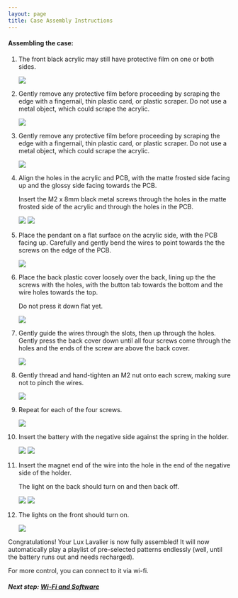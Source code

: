 ```yaml
---
layout: page
title: Case Assembly Instructions
---
```


#### Assembling the case:

1. The front black acrylic may still have protective film on one or both sides.

   <img src="/assets/img/assembly/case/PXL_20220701_221516361.jpeg" class="img-thumbnail" />

1. Gently remove any protective film before proceeding by scraping the edge with a
   fingernail, thin plastic card, or plastic scraper. Do not use a metal object,
   which could scrape the acrylic.

   <img src="/assets/img/assembly/case/PXL_20220701_221601286.jpeg" class="img-thumbnail" />

1. Gently remove any protective film before proceeding by scraping the edge with a
   fingernail, thin plastic card, or plastic scraper. Do not use a metal object,
   which could scrape the acrylic.

   <img src="/assets/img/assembly/case/PXL_20220701_223651398.jpeg" class="img-thumbnail" />

1. Align the holes in the acrylic and PCB, with the matte frosted side facing up and
   the glossy side facing towards the PCB.

   Insert the M2 x 8mm black metal screws through the holes in the matte frosted side
   of the acrylic and through the holes in the PCB.

   <img src="/assets/img/assembly/case/PXL_20220701_223655049.jpeg" class="img-thumbnail" />

   <img src="/assets/img/assembly/case/PXL_20220701_223651398.jpeg" class="img-thumbnail" />

1. Place the pendant on a flat surface on the acrylic side, with the PCB facing up.
   Carefully and gently bend the wires to point towards the the screws on the edge of the PCB.

   <img src="/assets/img/assembly/case/PXL_20220701_223709050.jpeg" class="img-thumbnail" />

1. Place the back plastic cover loosely over the back, lining up the the screws with the holes,
   with the button tab towards the bottom and the wire holes towards the top.

   Do not press it down flat yet.

   <img src="/assets/img/assembly/case/PXL_20220701_223723786.jpeg" class="img-thumbnail" />

1. Gently guide the wires through the slots, then up through the holes.
   Gently press the back cover down until all four screws come through the holes
   and the ends of the screw are above the back cover.

   <img src="/assets/img/assembly/case/PXL_20220701_223834774.jpeg" class="img-thumbnail" />

1. Gently thread and hand-tighten an M2 nut onto each screw, making sure not to pinch the wires.

   <img src="/assets/img/assembly/case/PXL_20220701_223937375.jpeg" class="img-thumbnail" />

1. Repeat for each of the four screws.

   <img src="/assets/img/assembly/case/PXL_20220701_224328888.jpeg" class="img-thumbnail" />

1. Insert the battery with the negative side against the spring in the holder.

   <img src="/assets/img/assembly/case/PXL_20220701_224418245.jpeg" class="img-thumbnail" />

   <img src="/assets/img/assembly/case/PXL_20220701_224435954.jpeg" class="img-thumbnail" />

1. Insert the magnet end of the wire into the hole in the end of the negative side of the holder.

   The light on the back should turn on and then back off.

   <img src="/assets/img/assembly/case/PXL_20220701_224449121.jpeg" class="img-thumbnail" />

   <img src="/assets/img/assembly/case/PXL_20220701_224450177.jpeg" class="img-thumbnail" />

1. The lights on the front should turn on.

   <img src="/assets/img/assembly/case/PXL_20220701_224503847.jpeg" class="img-thumbnail" />

Congratulations! Your Lux Lavalier is now fully assembled! It will now automatically play a
playlist of pre-selected patterns endlessly (well, until the battery runs out and needs recharged).

For more control, you can connect to it via wi-fi.

##### Next step: [Wi-Fi and Software](/setup/wifi)
